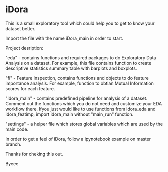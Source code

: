 # iDora

This is a small exploratory tool which could help you to get to know your dataset better. 

Import the file with the name iDora_main in order to start. 

Project desription:

"eda" - contains functions and required packages to do Exploratory Data Analysis on a dataset. For example, this file contains function to create descriptive statistics summary table with barplots and boxplots. 

"fi" - Feature Inspection, contains functions and objects to do feature importance analysis. For example, function to obtian Mutual Information scores for each feature.


"idora_main" - contains predefined pipeline for analysis of a dataset. Comment out the functions which you do not need and customize your EDA workflow there. Ifyou just would like to use functions from idora_eda and idora_featimp, import idora_main without "main_run" function.

"settings" - a helper file which stores global variables which are used by the main code.

In order to get a feel of iDora, follow a ipynotebook example on master branch.

Thanks for cheking this out.

Byeee





